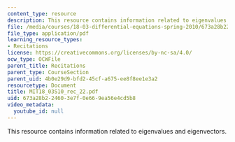 ```yaml
---
content_type: resource
description: This resource contains information related to eigenvalues and eigenvectors.
file: /media/courses/18-03-differential-equations-spring-2010/673a28b224603e7f0e669ea56e4cd5b8_MIT18_03S10_rec_22.pdf
file_type: application/pdf
learning_resource_types:
- Recitations
license: https://creativecommons.org/licenses/by-nc-sa/4.0/
ocw_type: OCWFile
parent_title: Recitations
parent_type: CourseSection
parent_uid: 4b0e29d9-bfd2-45cf-a675-ee8f8ee1e3a2
resourcetype: Document
title: MIT18_03S10_rec_22.pdf
uid: 673a28b2-2460-3e7f-0e66-9ea56e4cd5b8
video_metadata:
  youtube_id: null
---
```

This resource contains information related to eigenvalues and eigenvectors.